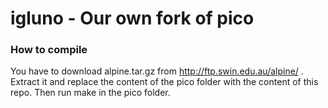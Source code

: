 # igluno - Our own fork of pico 
### How to compile
You have to download alpine.tar.gz from http://ftp.swin.edu.au/alpine/ . Extract it and replace the content of the pico folder with the content of this repo. Then run make in the pico folder.
